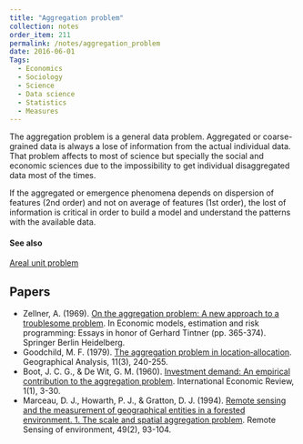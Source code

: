 ```yaml
---
title: "Aggregation problem"
collection: notes
order_item: 211
permalink: /notes/aggregation_problem
date: 2016-06-01
Tags:
  - Economics
  - Sociology
  - Science
  - Data science
  - Statistics
  - Measures
---
```


The aggregation problem is a general data problem. Aggregated or coarse-grained data is always a lose of information from the actual individual data. That problem affects to most of science but specially the social and economic sciences due to the impossibility to get individual disaggregated data most of the times.

If the aggregated or emergence phenomena depends on dispersion of features (2nd order) and not on average of features (1st order), the lost of information is critical in order to build a model and understand the patterns with the available data.


#### See also
[Areal unit problem](/notes/areal_unit_problem)




## Papers
* Zellner, A. (1969). [On the aggregation problem: A new approach to a troublesome problem](http://link.springer.com/chapter/10.1007/978-3-642-46198-9_16). In Economic models, estimation and risk programming: Essays in honor of Gerhard Tintner (pp. 365-374). Springer Berlin Heidelberg.
* Goodchild, M. F. (1979). [The aggregation problem in location‐allocation](http://onlinelibrary.wiley.com/doi/10.1111/j.1538-4632.1979.tb00692.x/pdf). Geographical Analysis, 11(3), 240-255.
* Boot, J. C. G., & De Wit, G. M. (1960). [Investment demand: An empirical contribution to the aggregation problem](http://www.jstor.org/stable/2525405). International Economic Review, 1(1), 3-30.
* Marceau, D. J., Howarth, P. J., & Gratton, D. J. (1994). [Remote sensing and the measurement of geographical entities in a forested environment. 1. The scale and spatial aggregation problem](https://www.researchgate.net/profile/Danielle_Marceau/publication/223368745_Remote_Sensing_and_the_Measurement_of_Geographical_Entities_in_a_Forested_Environment._1_The_Scale_and_Spatial_Aggregation_Problem/links/55e9bcbb08aeb6516264b8f1.pdf). Remote Sensing of environment, 49(2), 93-104.




